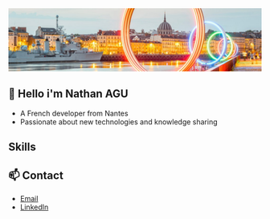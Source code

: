 <img src="1742217358191.jpeg">

## 🍃 Hello i'm Nathan AGU
- A French developer from Nantes
- Passionate about new technologies and knowledge sharing

## Skills

## 📫 Contact
- [Email](mailto:nathan.agu@outlook.fr)  
- [LinkedIn](https://www.linkedin.com/in/nathanagu/)
